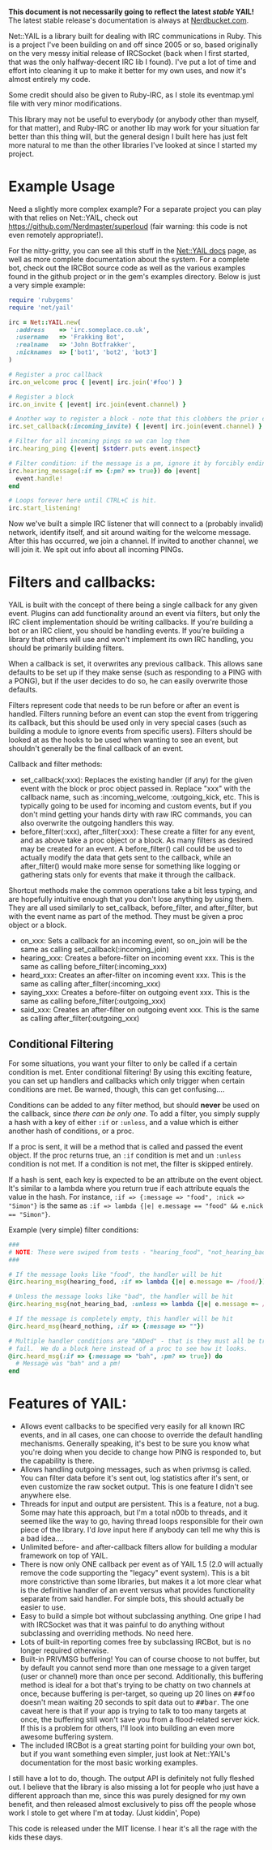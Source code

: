**This document is not necessarily going to reflect the latest *stable* YAIL!** The latest stable release's
documentation is always at [Nerdbucket.com](http://ruby-irc-yail.nerdbucket.com/).

Net::YAIL is a library built for dealing with IRC communications in Ruby.
This is a project I've been building on and off since 2005 or so, based
originally on the very messy initial release of IRCSocket (back when I first
started, that was the only halfway-decent IRC lib I found).  I've put a lot
of time and effort into cleaning it up to make it better for my own uses,
and now it's almost entirely my code.

Some credit should also be given to Ruby-IRC, as I stole its eventmap.yml
file with very minor modifications.

This library may not be useful to everybody (or anybody other than myself,
for that matter), and Ruby-IRC or another lib may work for your situation
far better than this thing will, but the general design I built here has
just felt more natural to me than the other libraries I've looked at since
I started my project.

Example Usage
======

Need a slightly more complex example?  For a separate project you can play
with that relies on Net::YAIL, check out https://github.com/Nerdmaster/superloud
(fair warning: this code is not even remotely appropriate!).

For the nitty-gritty, you can see all this stuff in the [Net::YAIL docs](http://ruby-irc-yail.nerdbucket.com/)
page, as well as more complete documentation about the system.  For a complete bot,
check out the IRCBot source code as well as the various examples found in the github
project or in the gem's examples directory.  Below is just a very simple example:

```ruby
require 'rubygems'
require 'net/yail'

irc = Net::YAIL.new(
  :address    => 'irc.someplace.co.uk',
  :username   => 'Frakking Bot',
  :realname   => 'John Botfrakker',
  :nicknames  => ['bot1', 'bot2', 'bot3']
)

# Register a proc callback
irc.on_welcome proc { |event| irc.join('#foo') }

# Register a block
irc.on_invite { |event| irc.join(event.channel) }

# Another way to register a block - note that this clobbers the prior callback
irc.set_callback(:incoming_invite) { |event| irc.join(event.channel) }

# Filter for all incoming pings so we can log them
irc.hearing_ping {|event| $stderr.puts event.inspect}

# Filter condition: if the message is a pm, ignore it by forcibly ending the event filter chain
irc.hearing_message(:if => {:pm? => true}) do |event|
  event.handle!
end

# Loops forever here until CTRL+C is hit.
irc.start_listening!
```

Now we've built a simple IRC listener that will connect to a (probably
invalid) network, identify itself, and sit around waiting for the welcome
message.  After this has occurred, we join a channel.  If invited to another
channel, we will join it.  We spit out info about all incoming PINGs.

Filters and callbacks:
==============

YAIL is built with the concept of there being a single callback for any given
event.  Plugins can add functionality around an event via filters, but only
the IRC client implementation should be writing callbacks.  If you're building
a bot or an IRC client, you should be handling events.  If you're building
a library that others will use and won't implement its own IRC handling, you
should be primarily building filters.

When a callback is set, it overwrites any previous callback.  This allows sane
defaults to be set up if they make sense (such as responding to a PING with a
PONG), but if the user decides to do so, he can easily overwrite those
defaults.

Filters represent code that needs to be run before or after an event is
handled.  Filters running before an event can stop the event from triggering
its callback, but this should be used only in very special cases (such as
building a module to ignore events from specific users).  Filters should be
looked at as the hooks to be used when wanting to see an event, but shouldn't
generally be the final callback of an event.

Callback and filter methods:

* set_callback(:xxx): Replaces the existing handler (if any) for the given event with the block or proc object passed
  in.  Replace "xxx" with the callback name, such as :incoming_welcome, :outgoing_kick, etc.  This is typically going
  to be used for incoming and custom events, but if you don't mind getting your hands dirty with raw IRC commands,
  you can also overwrite the outgoing handlers this way.
* before_filter(:xxx), after_filter(:xxx): These create a filter for any event, and as above take a proc object or a
  block.  As many filters as desired may be created for an event.  A before_filter() call could be used to actually
  modify the data that gets sent to the callback, while an after_filter() would make more sense for something like
  logging or gathering stats only for events that make it through the callback.

Shortcut methods make the common operations take a bit less typing, and are hopefully intuitive enough that you don't
lose anything by using them.  They are all used similarly to set_callback, before_filter, and after_filter, but with
the event name as part of the method.  They must be given a proc object or a block.

* on_xxx: Sets a callback for an incoming event, so on_join will be the same as calling set_callback(:incoming_join)
* hearing_xxx: Creates a before-filter on incoming event xxx.  This is the same as calling before_filter(:incoming_xxx)
* heard_xxx: Creates an after-filter on incoming event xxx.  This is the same as calling after_filter(:incoming_xxx)
* saying_xxx: Creates a before-filter on outgoing event xxx.  This is the same as calling before_filter(:outgoing_xxx)
* said_xxx: Creates an after-filter on outgoing event xxx.  This is the same as calling after_filter(:outgoing_xxx)

Conditional Filtering
---------------------

For some situations, you want your filter to only be called if a certain condition is met.  Enter conditional filtering!
By using this exciting feature, you can set up handlers and callbacks which only trigger when certain conditions are
met.  Be warned, though, this can get confusing....

Conditions can be added to any filter method, but should **never** be used on the callback, since *there can be only one*.
To add a filter, you simply supply a hash with a key of either `:if` or `:unless`, and a value which is either another
hash of conditions, or a proc.

If a proc is sent, it will be a method that is called and passed the event object.  If the proc returns true, an `:if`
condition is met and un `:unless` condition is not met.  If a condition is not met, the filter is skipped entirely.

If a hash is sent, each key is expected to be an attribute on the event object.  It's similar to a lambda where you
return true if each attribute equals the value in the hash.  For instance, `:if => {:message => "food", :nick => "Simon"}`
is the same as `:if => lambda {|e| e.message == "food" && e.nick == "Simon"}`.

Example (very simple) filter conditions:

```ruby
###
# NOTE: These were swiped from tests - "hearing_food", "not_hearing_bad", and "heard_nothing" are all lambda functions
###

# If the message looks like "food", the handler will be hit
@irc.hearing_msg(hearing_food, :if => lambda {|e| e.message =~ /food/})

# Unless the message looks like "bad", the handler will be hit
@irc.hearing_msg(not_hearing_bad, :unless => lambda {|e| e.message =~ /bad/})

# If the message is completely empty, this handler will be hit
@irc.heard_msg(heard_nothing, :if => {:message => ""})

# Multiple handler conditions are "ANDed" - that is they must all be true for the :if to succeed or the :unless to
# fail.  We do a block here instead of a proc to see how it looks.
@irc.heard_msg(:if => {:message => "bah", :pm? => true}) do
  # Message was "bah" and a pm!
end
```

Features of YAIL:
========

* Allows event callbacks to be specified very easily for all known IRC events,
  and in all cases, one can choose to override the default handling mechanisms.
  Generally speaking, it's best to be sure you know what you're doing when you
  decide to change how PING is responded to, but the capability is there.
* Allows handling outgoing messages, such as when privmsg is called.  You can
  filter data before it's sent out, log statistics after it's sent, or even
  customize the raw socket output.  This is one feature I didn't see anywhere
  else.
* Threads for input and output are persistent.  This is a feature, not a bug.
  Some may hate this approach, but I'm a total n00b to threads, and it seemed
  like the way to go, having thread loops responsible for their own piece of
  the library.  I'd *love* input here if anybody can tell me why this is a bad
  idea....
* Unlimited before- and after-callback filters allow for building a modular
  framework on top of YAIL.
* There is now only ONE callback per event as of YAIL 1.5 (2.0 will actually
  remove the code supporting the "legacy" event system).  This is a bit more
  constrictive than some libraries, but makes it a lot more clear what is the
  definitive handler of an event versus what provides functionality separate
  from said handler.  For simple bots, this should actually be easier to use.
* Easy to build a simple bot without subclassing anything.  One gripe I had
  with IRCSocket was that it was painful to do anything without subclassing
  and overriding methods.  No need here.
* Lots of built-in reporting comes free by subclassing IRCBot, but is no longer
  required otherwise.
* Built-in PRIVMSG buffering!  You can of course choose to not buffer, but by
  default you cannot send more than one message to a given target (user or
  channel) more than once per second.  Additionally, this buffering method is
  ideal for a bot that's trying to be chatty on two channels at once, because
  buffering is per-target, so queing up 20 lines on <tt>##foo</tt> doesn't mean waiting
  20 seconds to spit data out to <tt>##bar</tt>.  The one caveat here is that if your
  app is trying to talk to too many targets at once, the buffering still won't
  save you from a flood-related server kick.  If this is a problem for others,
  I'll look into building an even more awesome buffering system.
* The included IRCBot is a great starting point for building your own bot,
  but if you want something even simpler, just look at Net::YAIL's documentation
  for the most basic working examples.

I still have a lot to do, though.  The output API is definitely not fully
fleshed out.  I believe that the library is also missing a lot for people
who just have a different approach than me, since this was purely designed for
my own benefit, and then released almost exclusively to piss off the people
whose work I stole to get where I'm at today.  (Just kiddin', Pope)

This code is released under the MIT license.  I hear it's all the rage with
the kids these days.

